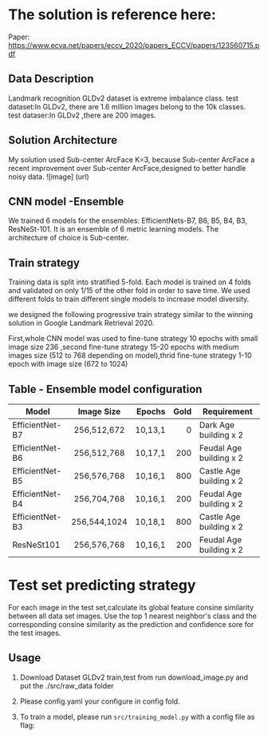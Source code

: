 # The solution is reference here:
Paper: https://www.ecva.net/papers/eccv_2020/papers_ECCV/papers/123560715.pdf

## Data Description
Landmark recognition GLDv2 dataset is extreme imbalance class.
test dataset:In GLDv2, there are 1.6 million images belong to the 10k classes.
test dataser:In GLDv2 ,there are 200 images. 

## Solution Architecture
My solution used Sub-center ArcFace K=3, because Sub-center ArcFace a recent improvement over Sub-center ArcFace,designed to better handle noisy data.
![image] (url)


## CNN model -Ensemble 
We trained 6 models for the ensembles: EfficientNets-B7, B6, B5, B4, B3, ResNeSt-101.
It is an ensemble of 6 metric learning models. The architecture of choice is Sub-center.


## Train strategy
Training data is split into stratified 5-fold. Each model is trained on 4 folds and validated on only 1/15 of the other fold in order to save time. We used different folds to train different single models to increase model diversity.

we designed the following progressive train strategy similar to the winning solution in Google Landmark Retrieval 2020.

First,whole CNN model was used to fine-tune strategy 10 epochs with small image size 236 ,second fine-tune strategy 15-20 epochs with medium images size (512 to 768 depending on model),thrid fine-tune strategy 1-10 epoch with image size (672 to 1024) 

## Table - Ensemble model configuration 
Model          | Image Size   | Epochs | Gold | Requirement
-------------- |:-----:|-----:| ----:   |------------------------
EfficientNet-B7| 256,512,672  | 10,13,1 |    0 | Dark Age building x 2
EfficientNet-B6| 256,512,768  | 10,17,1 |  200 | Feudal Age building x 2
EfficientNet-B5| 256,576,768  | 10,16,1 |  800 | Castle Age building x 2   
EfficientNet-B4| 256,704,768  | 10,16,1 |  200 | Feudal Age building x 2
EfficientNet-B3| 256,544,1024 | 10,18,1 |  800 | Castle Age building x 2 
ResNeSt101     | 256,576,768  | 10,16,1 |  200 | Feudal Age building x 2



# Test set predicting strategy
For each image in the test set,calculate its global feature consine similarity between all data set images.
Use the top 1 nearest neighbor's class and the corresponding consine similarity as the prediction and confidence sore
for the test images.



##  Usage
1. Download Dataset GLDv2 train,test from run download_image.py and put the ./src/raw_data folder

2. Please config.yaml your configure in config fold.

3. To train a model, please run ```src/training_model.py``` with a config file as flag:



